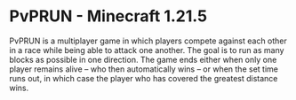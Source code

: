 # PvPRUN - Minecraft 1.21.5

PvPRUN is a multiplayer game in which players compete against each other in a race while being able to attack one another. The goal is to run as many blocks as possible in one direction. The game ends either when only one player remains alive – who then automatically wins – or when the set time runs out, in which case the player who has covered the greatest distance wins.

